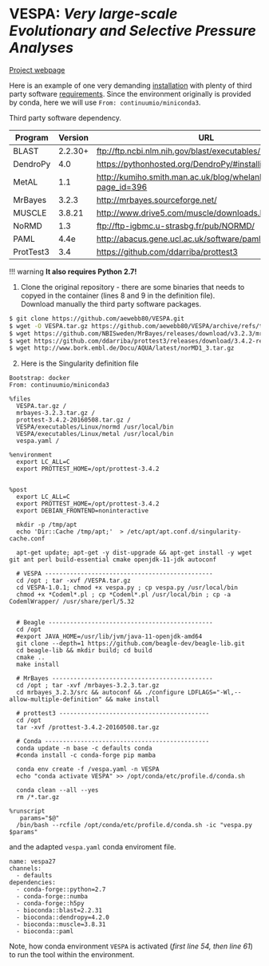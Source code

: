 # VESPA: _Very large-scale Evolutionary and Selective Pressure Analyses_
[Project webpage](https://github.com/aewebb80/VESPA)

Here is an example of one very demanding [installation](https://vespa-evol.readthedocs.io/en/latest/installation.html) with plenty of third party software [requirements](https://vespa-evol.readthedocs.io/en/latest/installation.html#third-party-software). Since the environment originally is provided by conda, here we will use `From: continuumio/miniconda3`.

Third party software dependency.

| Program |	Version |	URL |
| ----------- | -------| -- |
|BLAST|	2.2.30+|	ftp://ftp.ncbi.nlm.nih.gov/blast/executables/blast+/LATEST |
|DendroPy|4.0|https://pythonhosted.org/DendroPy/#installing |
|MetAL|1.1|http://kumiho.smith.man.ac.uk/blog/whelanlab/?page_id=396|
|MrBayes|3.2.3|http://mrbayes.sourceforge.net/|
|MUSCLE|3.8.21|http://www.drive5.com/muscle/downloads.htm|
|NoRMD|1.3|ftp://ftp-igbmc.u-strasbg.fr/pub/NORMD/|
|PAML|4.4e|http://abacus.gene.ucl.ac.uk/software/paml.html|
|ProtTest3|	3.4|	https://github.com/ddarriba/prottest3|

!!! warning
    **It also requires Python 2.7!**

1. Clone the original repository - there are some binaries that needs to copyed in the container (lines 8 and 9 in the definition file).  
Download manually the third party software packages.
```bash
$ git clone https://github.com/aewebb80/VESPA.git
$ wget -O VESPA.tar.gz https://github.com/aewebb80/VESPA/archive/refs/tags/1.0.1.tar.gz
$ wget https://github.com/NBISweden/MrBayes/releases/download/v3.2.3/mrbayes-3.2.3.tar.gz
$ wget https://github.com/ddarriba/prottest3/releases/download/3.4.2-release/prottest-3.4.2-20160508.tar.gz
$ wget http://www.bork.embl.de/Docu/AQUA/latest/norMD1_3.tar.gz
```
2. Here is the Singularity definition file
``` singularity linenums="1"
Bootstrap: docker
From: continuumio/miniconda3

%files
  VESPA.tar.gz /
  mrbayes-3.2.3.tar.gz /
  prottest-3.4.2-20160508.tar.gz /
  VESPA/executables/Linux/normd /usr/local/bin
  VESPA/executables/Linux/metal /usr/local/bin
  vespa.yaml /

%environment
  export LC_ALL=C
  export PROTTEST_HOME=/opt/prottest-3.4.2


%post
  export LC_ALL=C
  export PROTTEST_HOME=/opt/prottest-3.4.2
  export DEBIAN_FRONTEND=noninteractive

  mkdir -p /tmp/apt
  echo 'Dir::Cache /tmp/apt;'  > /etc/apt/apt.conf.d/singularity-cache.conf

  apt-get update; apt-get -y dist-upgrade && apt-get install -y wget git ant perl build-essential cmake openjdk-11-jdk autoconf

  # VESPA -----------------------------------------------
  cd /opt ; tar -xvf /VESPA.tar.gz 
  cd VESPA-1.0.1; chmod +x vespa.py ; cp vespa.py /usr/local/bin
  chmod +x *Codeml*.pl ; cp *Codeml*.pl /usr/local/bin ; cp -a CodemlWrapper/ /usr/share/perl/5.32


  # Beagle ----------------------------------------------
  cd /opt
  #export JAVA_HOME=/usr/lib/jvm/java-11-openjdk-amd64
  git clone --depth=1 https://github.com/beagle-dev/beagle-lib.git
  cd beagle-lib && mkdir build; cd build 
  cmake ..
  make install

  # MrBayes ---------------------------------------------
  cd /opt ; tar -xvf /mrbayes-3.2.3.tar.gz
  cd mrbayes_3.2.3/src && autoconf && ./configure LDFLAGS="-Wl,--allow-multiple-definition" && make install 

  # prottest3 ------------------------------------------
  cd /opt
  tar -xvf /prottest-3.4.2-20160508.tar.gz 

  # Conda ----------------------------------------------
  conda update -n base -c defaults conda
  #conda install -c conda-forge pip mamba

  conda env create -f /vespa.yaml -n VESPA
  echo "conda activate VESPA" >> /opt/conda/etc/profile.d/conda.sh

  conda clean --all --yes
  rm /*.tar.gz

%runscript
   params="$@"
  /bin/bash --rcfile /opt/conda/etc/profile.d/conda.sh -ic "vespa.py $params"
```
and the adapted `vespa.yaml` conda enviroment file.
```conda
name: vespa27
channels:
  - defaults
dependencies:
  - conda-forge::python=2.7
  - conda-forge::numba
  - conda-forge::h5py
  - bioconda::blast=2.2.31
  - bioconda::dendropy=4.2.0
  - bioconda::muscle=3.8.31
  - bioconda::paml
```

Note, how conda environment `VESPA` is activated (_first line 54, then line 61_) to run the tool within the environment.